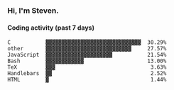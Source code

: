 ### Hi, I'm Steven.

#### Coding activity (past 7 days)
```
C           ▓▓▓▓▓▓▓▓▓▓▓▓▓▓▓▓▓▓▓▓▓▓▓▓▓▓▓▓▓▓  30.29%
other       ▓▓▓▓▓▓▓▓▓▓▓▓▓▓▓▓▓▓▓▓▓▓▓▓▓▓▓     27.57%
JavaScript  ▓▓▓▓▓▓▓▓▓▓▓▓▓▓▓▓▓▓▓▓▓           21.54%
Bash        ▓▓▓▓▓▓▓▓▓▓▓▓                    13.00%
TeX         ▓▓▓                              3.63%
Handlebars  ▓▓                               2.52%
HTML        ▓                                1.44%
```
